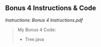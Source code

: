 ## Bonus 4 Instructions & Code

*Instructions: Bonus 4 Instructions.pdf*

>My Bonus 4 Code: 
>* Tree.java
